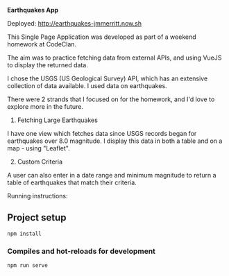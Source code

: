**Earthquakes App**

Deployed: http://earthquakes-jmmerritt.now.sh

This Single Page Application was developed as part of a weekend homework at CodeClan.

The aim was to practice fetching data from external APIs, and using VueJS to display the returned data.

I chose the USGS (US Geological Survey) API, which has an extensive collection of data available. I used data on earthquakes.

There were 2 strands that I focused on for the homework, and I'd love to explore more in the future.

1. Fetching Large Earthquakes

I have one view which fetches data since USGS records began for earthquakes over 8.0 magnitude. I display this data in both a table and on a map - using "Leaflet".

2. Custom Criteria

A user can also enter in a date range and minimum magnitude to return a table of earthquakes that match their criteria.

Running instructions:

## Project setup
```
npm install
```

### Compiles and hot-reloads for development
```
npm run serve
```
